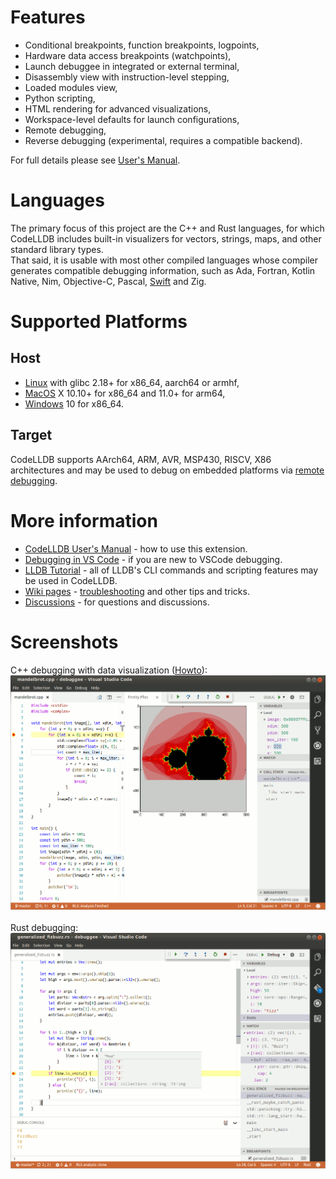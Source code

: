 # Features
- Conditional breakpoints, function breakpoints, logpoints,
- Hardware data access breakpoints (watchpoints),
- Launch debuggee in integrated or external terminal,
- Disassembly view with instruction-level stepping,
- Loaded modules view,
- Python scripting,
- HTML rendering for advanced visualizations,
- Workspace-level defaults for launch configurations,
- Remote debugging,
- Reverse debugging (experimental, requires a compatible backend).

For full details please see [User's Manual](MANUAL.md).<br>

# Languages
The primary focus of this project are the C++ and Rust languages, for which CodeLLDB includes built-in visualizers for
vectors, strings, maps, and other standard library types.<br>
That said, it is usable with most other compiled languages whose compiler generates compatible debugging information,
such as Ada, Fortran, Kotlin Native, Nim, Objective-C, Pascal, [Swift](https://github.com/vadimcn/vscode-lldb/wiki/Swift)
and Zig.

# Supported Platforms

## Host
- [Linux](https://github.com/vadimcn/vscode-lldb/wiki/Linux) with glibc 2.18+ for x86_64, aarch64 or armhf,
- [MacOS](https://github.com/vadimcn/vscode-lldb/wiki/MacOS) X 10.10+ for x86_64 and 11.0+ for arm64,
- [Windows](https://github.com/vadimcn/vscode-lldb/wiki/Windows) 10 for x86_64.

## Target
CodeLLDB supports AArch64, ARM, AVR, MSP430, RISCV, X86 architectures and may be used to debug on embedded platforms
via [remote debugging](MANUAL.md#remote-debugging).

# More information
- [CodeLLDB User's Manual](MANUAL.md) - how to use this extension.
- [Debugging in VS Code](https://code.visualstudio.com/docs/editor/debugging) - if you are new to VSCode debugging.
- [LLDB Tutorial](https://lldb.llvm.org/use/tutorial.html) - all of LLDB's CLI commands and scripting features may be used in CodeLLDB.
- [Wiki pages](https://github.com/vadimcn/vscode-lldb/wiki) - [troubleshooting](https://github.com/vadimcn/vscode-lldb/wiki/Troubleshooting) and other tips and tricks.
- [Discussions](https://github.com/vadimcn/vscode-lldb/discussions) - for questions and discussions.

# Screenshots

C++ debugging with data visualization ([Howto](https://github.com/vadimcn/vscode-lldb/wiki/Data-visualization)):<br>
![source](images/plotting.png)
<br>
<br>
Rust debugging:<br>
![source](images/source.png)


